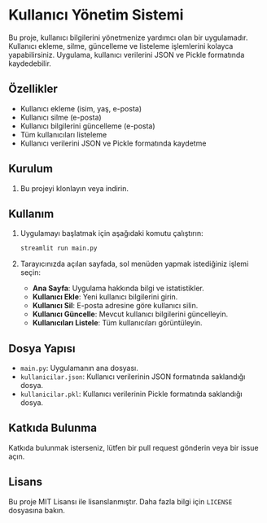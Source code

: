 # Kullanıcı Yönetim Sistemi

Bu proje, kullanıcı bilgilerini yönetmenize yardımcı olan bir uygulamadır. Kullanıcı ekleme, silme, güncelleme ve listeleme işlemlerini kolayca yapabilirsiniz. Uygulama, kullanıcı verilerini JSON ve Pickle formatında kaydedebilir.

## Özellikler

- Kullanıcı ekleme (isim, yaş, e-posta)
- Kullanıcı silme (e-posta)
- Kullanıcı bilgilerini güncelleme (e-posta)
- Tüm kullanıcıları listeleme
- Kullanıcı verilerini JSON ve Pickle formatında kaydetme

## Kurulum

1. Bu projeyi klonlayın veya indirin.

## Kullanım

1. Uygulamayı başlatmak için aşağıdaki komutu çalıştırın:

    ```sh
    streamlit run main.py
    ```

2. Tarayıcınızda açılan sayfada, sol menüden yapmak istediğiniz işlemi seçin:
    - **Ana Sayfa**: Uygulama hakkında bilgi ve istatistikler.
    - **Kullanıcı Ekle**: Yeni kullanıcı bilgilerini girin.
    - **Kullanıcı Sil**: E-posta adresine göre kullanıcı silin.
    - **Kullanıcı Güncelle**: Mevcut kullanıcı bilgilerini güncelleyin.
    - **Kullanıcıları Listele**: Tüm kullanıcıları görüntüleyin.

## Dosya Yapısı

- `main.py`: Uygulamanın ana dosyası.
- `kullanicilar.json`: Kullanıcı verilerinin JSON formatında saklandığı dosya.
- `kullanicilar.pkl`: Kullanıcı verilerinin Pickle formatında saklandığı dosya.

## Katkıda Bulunma

Katkıda bulunmak isterseniz, lütfen bir pull request gönderin veya bir issue açın.

## Lisans

Bu proje MIT Lisansı ile lisanslanmıştır. Daha fazla bilgi için `LICENSE` dosyasına bakın.

